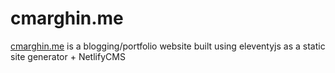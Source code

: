 # cmarghin.me
[cmarghin.me](https://www.cmarghin.me) is a blogging/portfolio website built using eleventyjs as a static site generator + NetlifyCMS
